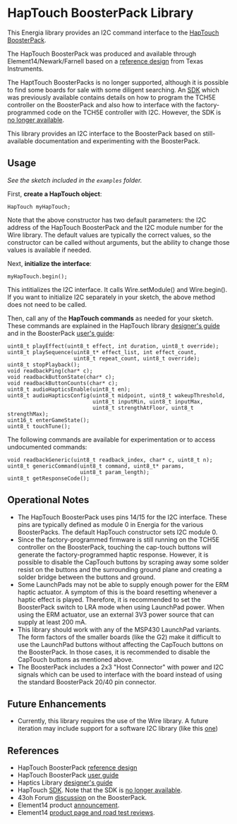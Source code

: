 HapTouch BoosterPack Library
=============================================================================

This Energia library provides an I2C command interface to the [HapTouch BoosterPack][1].

The HapTouch BoosterPack was produced and available through Element14/Newark/Farnell based on a [reference design][1] from Texas Instruments.

The HaptTouch BoosterPacks is no longer supported, although it is possible to find some boards for sale with some diligent searching. An [SDK][4] which was previously available contains details on how to program the TCH5E controller on the BoosterPack and also how to interface with the factory-programmed code on the TCH5E controller with I2C. However, the SDK is [no longer available][5].

This library provides an I2C interface to the BoosterPack based on still-available documentation and experimenting with the BoosterPack.

Usage
-----
_See the sketch included in the `examples` folder._

First, **create a HapTouch object**:

    HapTouch myHapTouch;

Note that the above constructor has two default parameters: the I2C address of the HapTouch BoosterPack and the I2C module number for the Wire library. The default values are typically the correct values, so the constructor can be called without arguments, but the ability to change those values is available if needed.

Next, **initialize the interface**:

    myHapTouch.begin();

This intitializes the I2C interface. It calls Wire.setModule() and Wire.begin(). If you want to initialize I2C separately in your sketch, the above method does not need to be called.

Then, call any of the **HapTouch commands** as needed for your sketch. These commands are explained in the HapTouch library [designer's guide][3] and in the BoosterPack [user's guide][2]:

    uint8_t playEffect(uint8_t effect, int duration, uint8_t override);
    uint8_t playSequence(uint8_t* effect_list, int effect_count,
                         uint8_t repeat_count, uint8_t override);
    uint8_t stopPlayback();
    void readbackPing(char* c);
    void readbackButtonState(char* c);
    void readbackButtonCounts(char* c);
    uint8_t audioHapticsEnable(uint8_t en);
    uint8_t audioHapticsConfig(uint8_t midpoint, uint8_t wakeupThreshold,
                               uint8_t inputMin, uint8_t inputMax,
                               uint8_t strengthAtFloor, uint8_t strengthMax);
    uint16_t enterGameState();
    uint8_t touchTune();

The following commands are available for experimentation or to access undocumented commands:

    void readbackGeneric(uint8_t readback_index, char* c, uint8_t n);
    uint8_t genericCommand(uint8_t command, uint8_t* params,
                           uint8_t param_length);
    uint8_t getResponseCode();

Operational Notes
-----------------
- The HapTouch BoosterPack uses pins 14/15 for the I2C interface. These pins are typically defined as module 0 in Energia for the various BoosterPacks. The default HapTouch constructor sets I2C module 0.
- Since the factory-programmed firmware is still running on the TCH5E controller on the BoosterPack, touching the cap-touch buttons will generate the factory-programmed haptic response. However, it is possible to disable the CapTouch buttons by scraping away some solder resist on the buttons and the surrounding ground plane and creating a solder bridge between the buttons and ground.
- Some LaunchPads may not be able to supply enough power for the ERM haptic actuator. A symptom of this is the board resetting whenever a haptic effect is played. Therefore, it is recommended to set the BoosterPack switch to LRA mode when using LaunchPad power. When using the ERM actuator, use an external 3V3 power source that can supply at least 200 mA.
- This library should work with any of the MSP430 LaunchPad variants. The form factors of the smaller boards (like the G2) make it difficult to use the LaunchPad buttons without affecting the CapTouch buttons on the BoosterPack. In those cases, it is recommended to disable the CapTouch buttons as mentioned above.
- The BoosterPack includes a 2x3 "Host Connector" with power and I2C signals which can be used to interface with the board instead of using the standard BoosterPack 20/40 pin connector.

Future Enhancements
-------------------
- Currently, this library requires the use of the Wire library. A future iteration may include support for a software I2C library (like this [one][9])

References
----------
+ HapTouch BoosterPack [reference design][1]
+ HapTouch BoosterPack [user guide][2]
+ Haptics Library [designer's guide][3]
+ HapTouch [SDK][4]. Note that the SDK is [no longer available][5].
+ 43oh Forum [discussion][6] on the BoosterPack.
+ Element14 product [announcement][8].
+ Element14 [product page and road test reviews][7].

[1]: http://www.ti.com/tool/TIDM-LPBP-HAPTOUCH
[2]: http://www.ti.com/lit/an/slaa616/slaa616.pdf
[3]: http://www.ti.com/lit/ug/slau543/slau543.pdf
[4]: http://www.ti.com/tool/MSP430-HAPTOUCH-SDK
[5]: https://e2e.ti.com/support/microcontrollers/msp430/f/166/t/541078
[6]: https://forum.43oh.com/topic/4786-msp430tch5e-haptouch-is-available/
[7]: https://www.element14.com/community/roadTests/1268
[8]: https://www.element14.com/community/docs/DOC-65467/
[9]: https://github.com/Andy4495/SWI2C
